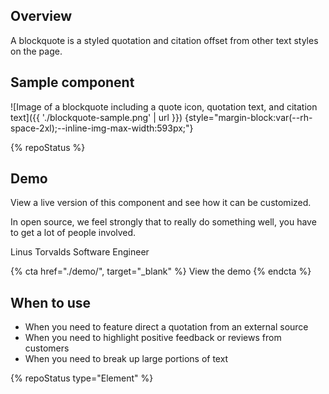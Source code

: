 ## Overview
A blockquote is a styled quotation and citation offset from other text styles on the page.

## Sample component

![Image of a blockquote including a quote icon, quotation text, and citation text]({{ './blockquote-sample.png' | url }}) {style="margin-block:var(--rh-space-2xl);--inline-img-max-width:593px;"}

{% repoStatus %}

## Demo
  View a live version of this component and see how it can be customized.

  <rh-blockquote>
    <p>In open source, we feel strongly that to really do something well, you have to get a lot of people involved.</p>
    <span slot="author">Linus Torvalds</span>
    <span slot="title">Software Engineer</span>
  </rh-blockquote>

  {% cta href="./demo/", target="_blank" %}
    View the demo
  {% endcta %}
  
## When to use

- When you need to feature direct a quotation from an external source
- When you need to highlight positive feedback or reviews from customers
- When you need to break up large portions of text


{% repoStatus type="Element" %} 

